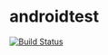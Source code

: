 androidtest
===========

[![Build Status](https://travis-ci.org/markdessain/androidtest.png?branch=master)](https://travis-ci.org/markdessain/androidtest)
